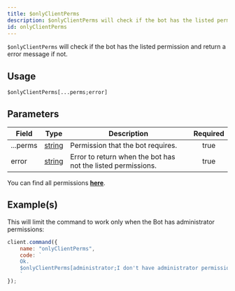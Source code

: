 ```yaml
---
title: $onlyClientPerms
description: $onlyClientPerms will check if the bot has the listed permission and return a error message if not.
id: onlyClientPerms
---
```


`$onlyClientPerms` will check if the bot has the listed permission and return a error message if not.

## Usage

```aoi
$onlyClientPerms[...perms;error]
```

## Parameters

| Field    | Type                                                                                              | Description                                                  | Required |
| -------- | ------------------------------------------------------------------------------------------------- | ------------------------------------------------------------ | :------: |
| ...perms | [string](https://developer.mozilla.org/en-US/docs/Web/JavaScript/Reference/Global_Objects/String) | Permission that the bot requires.                            |   true   |
| error    | [string](https://developer.mozilla.org/en-US/docs/Web/JavaScript/Reference/Global_Objects/String) | Error to return when the bot has not the listed permissions. |   true   |

You can find all permissions **[here](/guides/client/permissions)**.

## Example(s)

This will limit the command to work only when the Bot has administrator permissions:

```javascript
client.command({
    name: "onlyClientPerms",
    code: `
    Ok.
    $onlyClientPerms[administrator;I don't have administrator permissions!]
    `
});
```
